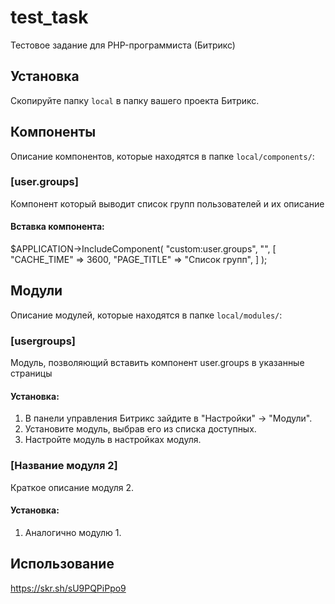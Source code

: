 # test_task
Тестовое задание для PHP-программиста (Битрикс)

## Установка

Скопируйте папку `local` в папку вашего проекта Битрикс.

## Компоненты

Описание компонентов, которые находятся в папке `local/components/`:

### [user.groups]

Компонент который выводит список групп пользователей и их описание

#### Вставка компонента:

$APPLICATION->IncludeComponent(
    "custom:user.groups",
    "",
    [
        "CACHE_TIME" => 3600,
        "PAGE_TITLE" => "Список групп",
    ]
);

## Модули

Описание модулей, которые находятся в папке `local/modules/`:

### [usergroups]

Модуль, позволяющий вставить компонент user.groups в указанные страницы

#### Установка:

1. В панели управления Битрикс зайдите в "Настройки" → "Модули".
2. Установите модуль, выбрав его из списка доступных.
3. Настройте модуль в настройках модуля.

### [Название модуля 2]

Краткое описание модуля 2.

#### Установка:

1. Аналогично модулю 1.

## Использование

https://skr.sh/sU9PQPiPpo9

